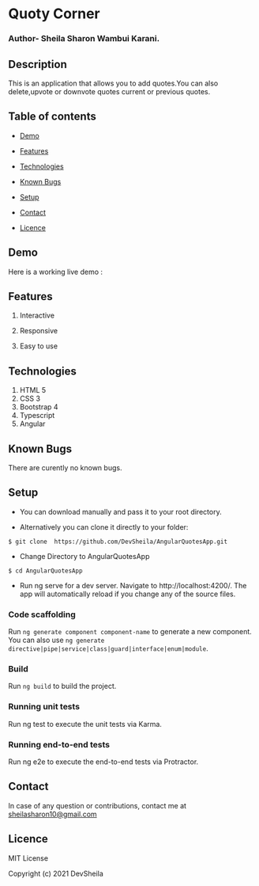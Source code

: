 # Quoty Corner
### Author- Sheila Sharon Wambui Karani.

## Description
This is an application that allows you to add quotes.You can also delete,upvote or downvote quotes current or previous quotes.
## Table of contents
* [Demo](#demo)
 
* [Features](#features)

* [Technologies](#technologies)

* [Known Bugs](#knownbugs)

* [Setup](#setup)

* [Contact](#contact)

* [Licence](#Licence)

## Demo
Here is a working live demo :    
## Features

1. Interactive

1. Responsive

1. Easy to use

## Technologies

1. HTML 5
1. CSS 3
1. Bootstrap 4
1. Typescript
1. Angular

## Known Bugs
There are curently no known bugs.
## Setup

* You can download  manually and pass it to your root directory.

* Alternatively you can clone it directly to your folder:

```
$ git clone  https://github.com/DevSheila/AngularQuotesApp.git

```

* Change Directory to AngularQuotesApp
```
$ cd AngularQuotesApp

```
* Run ng serve for a dev server. Navigate to http://localhost:4200/. The app will automatically reload if you change any of the source files.






### Code scaffolding

Run `ng generate component component-name` to generate a new component. You can also use `ng generate directive|pipe|service|class|guard|interface|enum|module`.

### Build

Run `ng build` to build the project. 

### Running unit tests
Run ng test to execute the unit tests via Karma.

### Running end-to-end tests
Run ng e2e to execute the end-to-end tests via Protractor.



## Contact
In case of any question or contributions, contact me at sheilasharon10@gmail.com


## Licence
MIT License

Copyright (c) 2021 DevSheila



